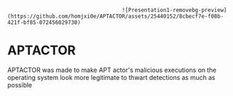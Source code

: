                                         ![Presentation1-removebg-preview](https://github.com/homjxi0e/APTACTOR/assets/25440152/8cbecf7e-f08b-421f-bf85-072456029730)
# APTACTOR
APTACTOR was made to make APT actor's malicious executions on the operating system look more legitimate to thwart detections as much as possible 
